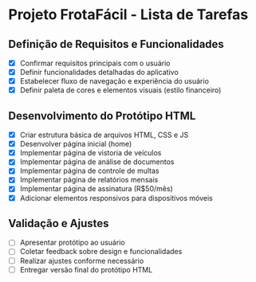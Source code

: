 # Projeto FrotaFácil - Lista de Tarefas

## Definição de Requisitos e Funcionalidades
- [x] Confirmar requisitos principais com o usuário
- [x] Definir funcionalidades detalhadas do aplicativo
- [x] Estabelecer fluxo de navegação e experiência do usuário
- [x] Definir paleta de cores e elementos visuais (estilo financeiro)

## Desenvolvimento do Protótipo HTML
- [x] Criar estrutura básica de arquivos HTML, CSS e JS
- [x] Desenvolver página inicial (home)
- [x] Implementar página de vistoria de veículos
- [x] Implementar página de análise de documentos
- [x] Implementar página de controle de multas
- [x] Implementar página de relatórios mensais
- [x] Implementar página de assinatura (R$50/mês)
- [x] Adicionar elementos responsivos para dispositivos móveis

## Validação e Ajustes
- [ ] Apresentar protótipo ao usuário
- [ ] Coletar feedback sobre design e funcionalidades
- [ ] Realizar ajustes conforme necessário
- [ ] Entregar versão final do protótipo HTML

